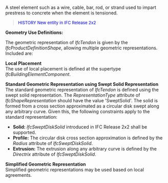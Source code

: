 ﻿A steel element such as a wire, cable, bar, rod, or strand used to impart prestress to concrete when the element is tensioned.

> <font color="#0000FF" size="-1"> HISTORY New entity in IFC
		Release 2x2 </font>

**Geometry Use Definitions:**

The geometric representation of _IfcTendon_ is given by the _IfcProductDefinitionShape_, allowing multiple geometric representations. Included are:

**Local Placement**  
The use of local placement is defined at the supertype _IfcBuildingElementComponent_.

**Standard Geometric Representation using Swept Solid
		Representation**  
The standard geometric representation of _IfcTendon_ is defined using the swept solid representation. The _RepresentationType_ attribute of _IfcShapeRepresentation_ should have the value 'SweptSolid'. The solid is formed from a cross section approximated as a circular disk swept along any arbitrary curve. Given this, the following constraints apply to the standard representation:

* **Solid:** _IfcSweptDiskSolid_ introduced in IFC Release 2x2 shall be supported. 
* **Profile:** The circular disk cross section approximation is defined by the _Radius_ attribute of _IfcSweptDiskSolid_. 
* **Extrusion:** The extrusion along any arbitrary curve is defined by the _Directrix_ attribute of _IfcSweptDiskSolid_. 

**Simplified Geometric Representation**  
Simplified geometric representations may be used based on local agreements.
